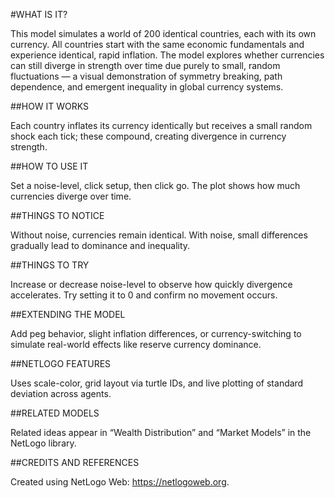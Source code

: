 #WHAT IS IT?

This model simulates a world of 200 identical countries, each with its own currency. All countries start with the same economic fundamentals and experience identical, rapid inflation. The model explores whether currencies can still diverge in strength over time due purely to small, random fluctuations — a visual demonstration of symmetry breaking, path dependence, and emergent inequality in global currency systems.

##HOW IT WORKS

Each country inflates its currency identically but receives a small random shock each tick; these compound, creating divergence in currency strength.

##HOW TO USE IT

Set a noise-level, click setup, then click go. The plot shows how much currencies diverge over time.

##THINGS TO NOTICE

Without noise, currencies remain identical. With noise, small differences gradually lead to dominance and inequality.

##THINGS TO TRY

Increase or decrease noise-level to observe how quickly divergence accelerates. Try setting it to 0 and confirm no movement occurs.

##EXTENDING THE MODEL

Add peg behavior, slight inflation differences, or currency-switching to simulate real-world effects like reserve currency dominance.

##NETLOGO FEATURES

Uses scale-color, grid layout via turtle IDs, and live plotting of standard deviation across agents.

##RELATED MODELS

Related ideas appear in “Wealth Distribution” and “Market Models” in the NetLogo library.

##CREDITS AND REFERENCES

Created using NetLogo Web: https://netlogoweb.org.
